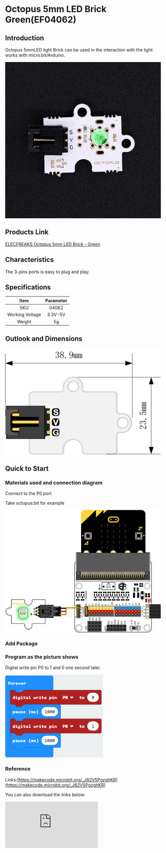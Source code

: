 # Octopus 5mm LED Brick  Green(EF04062)

## Introduction

Octopus 5mmLED light Brick can be used in the interaction with the light works with micro:bit/Arduino.

 ![](./images/SNPuLwe.jpg)

## Products Link

[ELECFREAKS Octopus 5mm LED Brick - Green](https://shop.elecfreaks.com/products/elecfreaks-octopus-5mm-led-brick-green?_pos=1&_sid=5e5625d1a&_ss=r)

## Characteristics

 The 3-pins ports is easy to plug and play.

## Specifications


Item | Parameter
:-: | :-:
SKU|04062
Working Voltage|3.3V-5V
Weight|5g

## Outlook and Dimensions

 ![](./images/S2mhxLt.png)

## Quick to Start

### Materials used and connection diagram

 Connect to the P0 port

  Take octupus:bit for example

 ![](./images/KsTl0U6.png)

### Add Package

### Program as the picture shows

 Digital write pin P0 to 1 and 0 one second later.

 ![](./images/AAzv9pn.png)

### Reference
Links:[https://makecode.microbit.org/_J82V5PgzghKR](https://makecode.microbit.org/_J82V5PgzghKR)

You can also download the links below:


<div
    style={{
        position: 'relative',
        paddingBottom: '60%',
        overflow: 'hidden',
    }}
>
    <iframe
        src="https://makecode.microbit.org/_J82V5PgzghKR"
        frameborder="0"
        sandbox="allow-popups allow-forms allow-scripts allow-same-origin"
        style={{
            position: 'absolute',
            width: '100%',
            height: '100%',
        }}
    />
</div>


### Result
 LED flashes each second.

## Relevant Cases


## Technique Files
